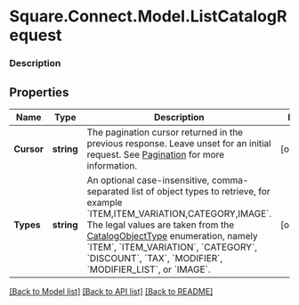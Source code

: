 # Square.Connect.Model.ListCatalogRequest

### Description



## Properties

Name | Type | Description | Notes
------------ | ------------- | ------------- | -------------
**Cursor** | **string** | The pagination cursor returned in the previous response. Leave unset for an initial request. See [Pagination](/basics/api101/pagination) for more information. | [optional] 
**Types** | **string** | An optional case-insensitive, comma-separated list of object types to retrieve, for example &#x60;ITEM,ITEM_VARIATION,CATEGORY,IMAGE&#x60;.  The legal values are taken from the [CatalogObjectType](#type-catalogobjecttype) enumeration, namely &#x60;ITEM&#x60;, &#x60;ITEM_VARIATION&#x60;, &#x60;CATEGORY&#x60;, &#x60;DISCOUNT&#x60;, &#x60;TAX&#x60;, &#x60;MODIFIER&#x60;, &#x60;MODIFIER_LIST&#x60;, or &#x60;IMAGE&#x60;. | [optional] 



[[Back to Model list]](../README.md#documentation-for-models) [[Back to API list]](../README.md#documentation-for-api-endpoints) [[Back to README]](../README.md)

